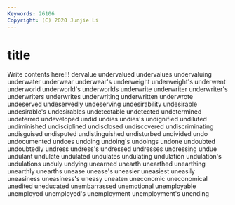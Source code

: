 ```yaml
---
Keywords: 26106
Copyright: (C) 2020 Junjie Li
---
```


# title

Write contents here!!!
dervalue 
undervalued 
undervalues 
undervaluing 
underwater 
underwear 
underwear's
underweight 
underweight's 
underwent 
underworld 
underworld's 
underworlds 
underwrite 
underwriter 
underwriter's 
underwriters
underwrites 
underwriting 
underwritten 
underwrote 
undeserved 
undeservedly 
undeserving 
undesirability 
undesirable 
undesirable's
undesirables 
undetectable 
undetected 
undetermined 
undeterred 
undeveloped 
undid 
undies 
undies's 
undignified
undiluted 
undiminished 
undisciplined 
undisclosed 
undiscovered 
undiscriminating 
undisguised 
undisputed 
undistinguished 
undisturbed
undivided 
undo 
undocumented 
undoes 
undoing 
undoing's 
undoings 
undone 
undoubted 
undoubtedly
undress 
undress's 
undressed 
undresses 
undressing 
undue 
undulant 
undulate 
undulated 
undulates
undulating 
undulation 
undulation's 
undulations 
unduly 
undying 
unearned 
unearth 
unearthed 
unearthing
unearthly 
unearths 
unease 
unease's 
uneasier 
uneasiest 
uneasily 
uneasiness 
uneasiness's 
uneasy
uneaten 
uneconomic 
uneconomical 
unedited 
uneducated 
unembarrassed 
unemotional 
unemployable 
unemployed 
unemployed's
unemployment 
unemployment's 
unending 
